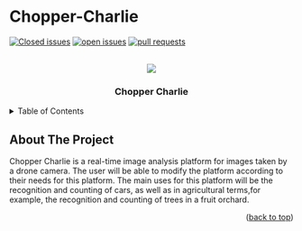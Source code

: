 # Chopper-Charlie


<div id="top"></div>


[![Closed issues](https://img.shields.io/github/issues/COS301-SE-2022/Chopper-Charlie?color=green&style=flat-square)](https://github.com/COS301-SE-2022/Chopper-Charlie/issues?q=is%3Aissue+is%3Aclosed)
[![open issues](https://img.shields.io/github/issues-closed/COS301-SE-2022/Chopper-Charlie?color=red&style=flat-square)](https://github.com/COS301-SE-2022/Chopper-Charlie/issues)
[![pull requests](https://img.shields.io/github/issues-pr-closed/COS301-SE-2022/Chopper-Charlie?color=blue&style=flat-square)](https://github.com/COS301-SE-2022/Chopper-Charlie/pulls?q=is%3Apr+is%3Aclosed)



<br />
<div align="center">
 <img src ="https://www.google.com/imgres?imgurl=https%3A%2F%2Fmedia-exp1.licdn.com%2Fdms%2Fimage%2FC560BAQF5x7yDyWwIGg%2Fcompany-logo_200_200%2F0%2F1648038064182%3Fe%3D2147483647%26v%3Dbeta%26t%3DCSDRRpGXsduj7yJDF9CnLONP7fRNsxQPnixDPabrfb0&imgrefurl=https%3A%2F%2Fza.linkedin.com%2Fcompany%2Fagile-bridge&tbnid=1tT5dDVcPRQm6M&vet=12ahUKEwitufOa9dX3AhUDBRoKHQ7cAM0QMygCegUIARCuAQ..i&docid=nvfMIZFQMxrxnM&w=200&h=200&q=agile%20bridge&client=ubuntu&ved=2ahUKEwitufOa9dX3AhUDBRoKHQ7cAM0QMygCegUIARCuAQ">
  <h3 align="center">Chopper Charlie</h3>
</div>



<details>
  <summary>Table of Contents</summary>
  <ol>
    <li>
      <a href="#about-the-project">About The Project</a>
     
  </ol>
</details>



## About The Project
Chopper Charlie is a real-time image analysis platform for images taken by a drone camera. The user will be able to modify the platform according to their needs for this platform. The main uses for this platform will be the recognition and counting of cars, as well as in agricultural terms,for example, the recognition and counting of trees in a fruit orchard. 

<p align="right">(<a href="#top">back to top</a>)</p>




